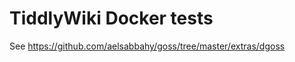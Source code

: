 TiddlyWiki Docker tests
=======================

See <https://github.com/aelsabbahy/goss/tree/master/extras/dgoss>
